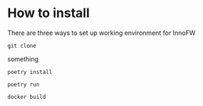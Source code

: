 # How to install

There are three ways to set up working environment for InnoFW


```
git clone 
```

something

```
poetry install
```


```
poetry run
```




```
docker build 
```